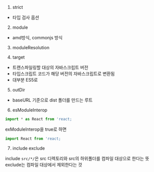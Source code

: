 1. strict

- 타입 검사 옵션

2. module

- amd방식, commonjs 방식

3. moduleResolution

4. target

- 트랜스파일링할 대상의 자바스크립트 버전
- 타입스크립트 코드가 해당 버전의 자바스크립트로 변환됨
- 대부분 ES5로

5. outDir

- baseURL 기준으로 dist 폴더를 만드는 루트

6. esModuleInterop

```js
import * as React from 'react;
```

exModuleInterop을 true로 하면

```js
import React from 'react;
```

7. include exclude

include `src/*/`은 src 디렉토리와 src의 하위폴더를 컴파일 대상으로 한다는 뜻
exclude는 컴파일 대상에서 제외한다는 것
